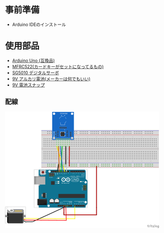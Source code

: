 # 事前準備
- Arduino IDEのインストール

# 使用部品
- [Arduino Uno (互換品)](https://www.amazon.co.jp/dp/B06Y5TBNQX?psc=1&ref_=cm_sw_r_cp_ud_dp_4Y01ZD18MYEYWVQVYWNZ)
- [MFRC522(カードキーがセットになってるもの)](https://www.amazon.co.jp/dp/B08B7SQSH2?ref_=cm_sw_r_cp_ud_dp_FS88PB9523ZC7F6P8PYP)
- [SG5010 デジタルサーボ](https://www.amazon.co.jp/dp/B01LXJ8Y0Z?psc=1&ref_=cm_sw_r_cp_ud_dp_WSD2RXF6P81AM6TT4EP5)
- [9V アルカリ電池(メーカーは何でもいい)](https://www.amazon.co.jp/dp/B00MH4QM1S?psc=1&ref_=cm_sw_r_cp_ud_dp_2Y1QVDV4YYYGYPFF2TJC)
- [9V 電池スナップ](https://www.amazon.co.jp/dp/B08HMN3321?ref_=cm_sw_r_cp_ud_dp_JAW6MC5YM60PE7KP157P)

## 配線
![](./cardkey_easy_%E3%83%96%E3%83%AC%E3%83%83%E3%83%89%E3%83%9C%E3%83%BC%E3%83%89.png)

